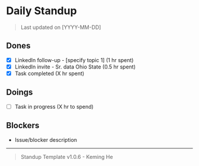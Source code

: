 # Daily Standup

> Last updated on [YYYY-MM-DD]

## Dones

- [x] LinkedIn follow-up - [specify topic 1] (1 hr spent)
- [x] LinkedIn invite - Sr. data Ohio State (0.5 hr spent)
- [x] Task completed (X hr spent)

## Doings

- [ ] Task in progress (X hr to spend)

## Blockers

- Issue/blocker description

---

> Standup Template v1.0.6 - Keming He
